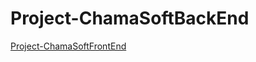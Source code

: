 # Project-ChamaSoftBackEnd
<a href="https://github.com/nitramnek/Project-ChamaSoftFrontEnd" target="_blank">Project-ChamaSoftFrontEnd</a>
